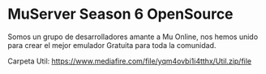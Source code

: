 # MuServer Season 6 OpenSource

Somos un grupo de desarrolladores amante a Mu Online, nos hemos unido para crear el mejor emulador Gratuita para toda la comunidad.

Carpeta Util: https://www.mediafire.com/file/yqm4ovbi1i4tthx/Util.zip/file
